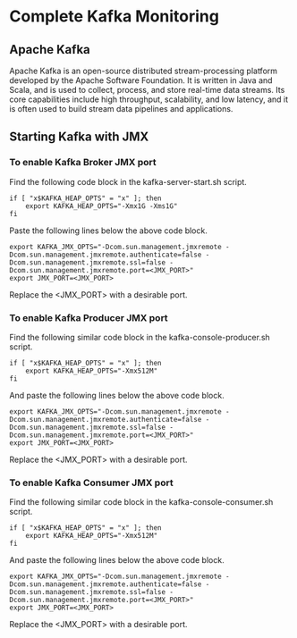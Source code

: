 
# **Complete Kafka Monitoring**

## **Apache Kafka**

Apache Kafka is an open-source distributed stream-processing platform developed by the Apache Software Foundation. It is written in Java and Scala, and is used to collect, process, and store real-time data streams. Its core capabilities include high throughput, scalability, and low latency, and it is often used to build stream data pipelines and applications.




## Starting Kafka with JMX

### **To enable Kafka Broker JMX port**

Find the following code block in the kafka-server-start.sh script.

```
if [ "x$KAFKA_HEAP_OPTS" = "x" ]; then
    export KAFKA_HEAP_OPTS="-Xmx1G -Xms1G"
fi
```

Paste the following lines below the above code block.

```
export KAFKA_JMX_OPTS="-Dcom.sun.management.jmxremote -Dcom.sun.management.jmxremote.authenticate=false -Dcom.sun.management.jmxremote.ssl=false -Dcom.sun.management.jmxremote.port=<JMX_PORT>"
export JMX_PORT=<JMX_PORT>
```
Replace the <JMX_PORT> with a desirable port.


### **To enable Kafka Producer JMX port**

Find the following similar code block in the kafka-console-producer.sh script.

```
if [ "x$KAFKA_HEAP_OPTS" = "x" ]; then
    export KAFKA_HEAP_OPTS="-Xmx512M"
fi
```
And paste the following lines below the above code block.

```
export KAFKA_JMX_OPTS="-Dcom.sun.management.jmxremote -Dcom.sun.management.jmxremote.authenticate=false -Dcom.sun.management.jmxremote.ssl=false -Dcom.sun.management.jmxremote.port=<JMX_PORT>"
export JMX_PORT=<JMX_PORT>
```
Replace the <JMX_PORT> with a desirable port.




 

### **To enable Kafka Consumer JMX port**

Find the following similar code block in the kafka-console-consumer.sh script.

```
if [ "x$KAFKA_HEAP_OPTS" = "x" ]; then
    export KAFKA_HEAP_OPTS="-Xmx512M"
fi
```
And paste the following lines below the above code block.

```
export KAFKA_JMX_OPTS="-Dcom.sun.management.jmxremote -Dcom.sun.management.jmxremote.authenticate=false -Dcom.sun.management.jmxremote.ssl=false -Dcom.sun.management.jmxremote.port=<JMX_PORT>"
export JMX_PORT=<JMX_PORT>
```
Replace the <JMX_PORT> with a desirable port.

